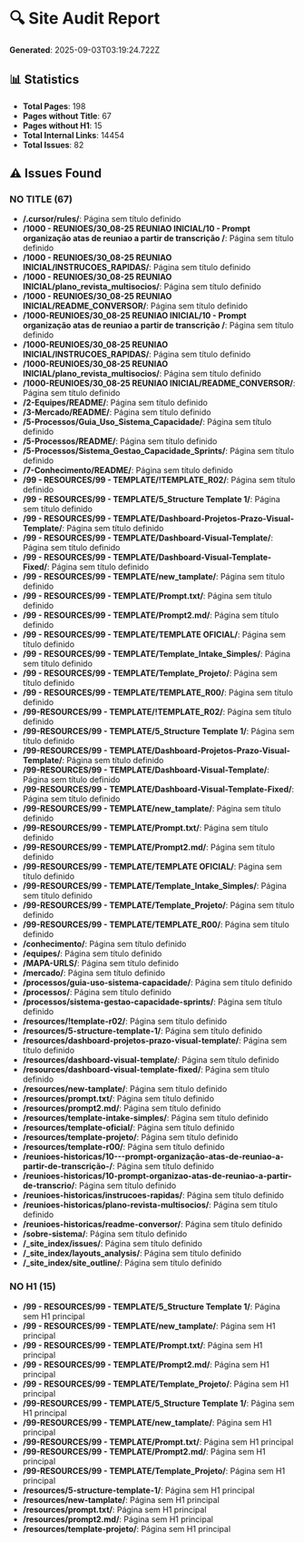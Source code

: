 # 🔍 Site Audit Report

**Generated**: 2025-09-03T03:19:24.722Z

## 📊 Statistics

- **Total Pages**: 198
- **Pages without Title**: 67
- **Pages without H1**: 15
- **Total Internal Links**: 14454
- **Total Issues**: 82

## ⚠️ Issues Found

### NO TITLE (67)

- **/.cursor/rules/**: Página sem título definido
- **/1000 - REUNIOES/30_08-25 REUNIAO INICIAL/10 - Prompt organização atas de reuniao a partir de transcrição /**: Página sem título definido
- **/1000 - REUNIOES/30_08-25 REUNIAO INICIAL/INSTRUCOES_RAPIDAS/**: Página sem título definido
- **/1000 - REUNIOES/30_08-25 REUNIAO INICIAL/plano_revista_multisocios/**: Página sem título definido
- **/1000 - REUNIOES/30_08-25 REUNIAO INICIAL/README_CONVERSOR/**: Página sem título definido
- **/1000-REUNIOES/30_08-25 REUNIAO INICIAL/10 - Prompt organização atas de reuniao a partir de transcrição /**: Página sem título definido
- **/1000-REUNIOES/30_08-25 REUNIAO INICIAL/INSTRUCOES_RAPIDAS/**: Página sem título definido
- **/1000-REUNIOES/30_08-25 REUNIAO INICIAL/plano_revista_multisocios/**: Página sem título definido
- **/1000-REUNIOES/30_08-25 REUNIAO INICIAL/README_CONVERSOR/**: Página sem título definido
- **/2-Equipes/README/**: Página sem título definido
- **/3-Mercado/README/**: Página sem título definido
- **/5-Processos/Guia_Uso_Sistema_Capacidade/**: Página sem título definido
- **/5-Processos/README/**: Página sem título definido
- **/5-Processos/Sistema_Gestao_Capacidade_Sprints/**: Página sem título definido
- **/7-Conhecimento/README/**: Página sem título definido
- **/99 - RESOURCES/99 - TEMPLATE/!TEMPLATE_R02/**: Página sem título definido
- **/99 - RESOURCES/99 - TEMPLATE/5_Structure Template 1/**: Página sem título definido
- **/99 - RESOURCES/99 - TEMPLATE/Dashboard-Projetos-Prazo-Visual-Template/**: Página sem título definido
- **/99 - RESOURCES/99 - TEMPLATE/Dashboard-Visual-Template/**: Página sem título definido
- **/99 - RESOURCES/99 - TEMPLATE/Dashboard-Visual-Template-Fixed/**: Página sem título definido
- **/99 - RESOURCES/99 - TEMPLATE/new_tamplate/**: Página sem título definido
- **/99 - RESOURCES/99 - TEMPLATE/Prompt.txt/**: Página sem título definido
- **/99 - RESOURCES/99 - TEMPLATE/Prompt2.md/**: Página sem título definido
- **/99 - RESOURCES/99 - TEMPLATE/TEMPLATE OFICIAL/**: Página sem título definido
- **/99 - RESOURCES/99 - TEMPLATE/Template_Intake_Simples/**: Página sem título definido
- **/99 - RESOURCES/99 - TEMPLATE/Template_Projeto/**: Página sem título definido
- **/99 - RESOURCES/99 - TEMPLATE/TEMPLATE_R00/**: Página sem título definido
- **/99-RESOURCES/99 - TEMPLATE/!TEMPLATE_R02/**: Página sem título definido
- **/99-RESOURCES/99 - TEMPLATE/5_Structure Template 1/**: Página sem título definido
- **/99-RESOURCES/99 - TEMPLATE/Dashboard-Projetos-Prazo-Visual-Template/**: Página sem título definido
- **/99-RESOURCES/99 - TEMPLATE/Dashboard-Visual-Template/**: Página sem título definido
- **/99-RESOURCES/99 - TEMPLATE/Dashboard-Visual-Template-Fixed/**: Página sem título definido
- **/99-RESOURCES/99 - TEMPLATE/new_tamplate/**: Página sem título definido
- **/99-RESOURCES/99 - TEMPLATE/Prompt.txt/**: Página sem título definido
- **/99-RESOURCES/99 - TEMPLATE/Prompt2.md/**: Página sem título definido
- **/99-RESOURCES/99 - TEMPLATE/TEMPLATE OFICIAL/**: Página sem título definido
- **/99-RESOURCES/99 - TEMPLATE/Template_Intake_Simples/**: Página sem título definido
- **/99-RESOURCES/99 - TEMPLATE/Template_Projeto/**: Página sem título definido
- **/99-RESOURCES/99 - TEMPLATE/TEMPLATE_R00/**: Página sem título definido
- **/conhecimento/**: Página sem título definido
- **/equipes/**: Página sem título definido
- **/MAPA-URLS/**: Página sem título definido
- **/mercado/**: Página sem título definido
- **/processos/guia-uso-sistema-capacidade/**: Página sem título definido
- **/processos/**: Página sem título definido
- **/processos/sistema-gestao-capacidade-sprints/**: Página sem título definido
- **/resources/!template-r02/**: Página sem título definido
- **/resources/5-structure-template-1/**: Página sem título definido
- **/resources/dashboard-projetos-prazo-visual-template/**: Página sem título definido
- **/resources/dashboard-visual-template/**: Página sem título definido
- **/resources/dashboard-visual-template-fixed/**: Página sem título definido
- **/resources/new-tamplate/**: Página sem título definido
- **/resources/prompt.txt/**: Página sem título definido
- **/resources/prompt2.md/**: Página sem título definido
- **/resources/template-intake-simples/**: Página sem título definido
- **/resources/template-oficial/**: Página sem título definido
- **/resources/template-projeto/**: Página sem título definido
- **/resources/template-r00/**: Página sem título definido
- **/reunioes-historicas/10---prompt-organização-atas-de-reuniao-a-partir-de-transcrição-/**: Página sem título definido
- **/reunioes-historicas/10-prompt-organizao-atas-de-reuniao-a-partir-de-transcrio/**: Página sem título definido
- **/reunioes-historicas/instrucoes-rapidas/**: Página sem título definido
- **/reunioes-historicas/plano-revista-multisocios/**: Página sem título definido
- **/reunioes-historicas/readme-conversor/**: Página sem título definido
- **/sobre-sistema/**: Página sem título definido
- **/_site_index/issues/**: Página sem título definido
- **/_site_index/layouts_analysis/**: Página sem título definido
- **/_site_index/site_outline/**: Página sem título definido

### NO H1 (15)

- **/99 - RESOURCES/99 - TEMPLATE/5_Structure Template 1/**: Página sem H1 principal
- **/99 - RESOURCES/99 - TEMPLATE/new_tamplate/**: Página sem H1 principal
- **/99 - RESOURCES/99 - TEMPLATE/Prompt.txt/**: Página sem H1 principal
- **/99 - RESOURCES/99 - TEMPLATE/Prompt2.md/**: Página sem H1 principal
- **/99 - RESOURCES/99 - TEMPLATE/Template_Projeto/**: Página sem H1 principal
- **/99-RESOURCES/99 - TEMPLATE/5_Structure Template 1/**: Página sem H1 principal
- **/99-RESOURCES/99 - TEMPLATE/new_tamplate/**: Página sem H1 principal
- **/99-RESOURCES/99 - TEMPLATE/Prompt.txt/**: Página sem H1 principal
- **/99-RESOURCES/99 - TEMPLATE/Prompt2.md/**: Página sem H1 principal
- **/99-RESOURCES/99 - TEMPLATE/Template_Projeto/**: Página sem H1 principal
- **/resources/5-structure-template-1/**: Página sem H1 principal
- **/resources/new-tamplate/**: Página sem H1 principal
- **/resources/prompt.txt/**: Página sem H1 principal
- **/resources/prompt2.md/**: Página sem H1 principal
- **/resources/template-projeto/**: Página sem H1 principal

